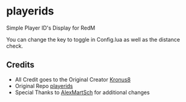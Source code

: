# playerids
 Simple Player ID's Display for RedM
 
 You can change the key to toggle in Config.lua as well as the distance check.


## Credits
- All Credit goes to the Original Creator [Kronus8](https://github.com/Kronus8)  
- Original Repo [playerids](https://github.com/Kronus8/playerids)  
- Special Thanks to [AlexMartSch](https://github.com/AlexMartSch) for additional changes
